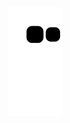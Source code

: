 
 ![](https://raw.githubusercontent.com/for-the-zero/for-the-zero/main/assets/github-contribution-grid-snake.svg)
